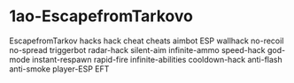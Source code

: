 # 1ao-EscapefromTarkovo
EscapefromTarkov hacks hack cheat cheats aimbot ESP wallhack no-recoil no-spread triggerbot radar-hack silent-aim infinite-ammo speed-hack god-mode instant-respawn rapid-fire infinite-abilities cooldown-hack anti-flash anti-smoke player-ESP EFT
